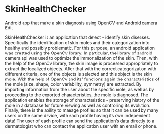# SkinHealthChecker
Android app that make a skin diagnosis using OpenCV and Android camera Edit

SkinHealthChecker is an application that detect - identify skin diseases. 
Specifically the identification of skin moles and their
categorization into healthy and possibly problematic. For this purpose, an android application
was created using the OpenCv library.
In particular, the library of android camera api was used to optimize the immortalization of
the skin. Then, with the help of the OpenCv library, the skin image is processed appropriately
to extract the localized objects. After that with the correct categorization with different
criteria, one of the objects is selected and this object is the skin mole.
With the help of OpenCv and its’ functions again the characteristics of the mole (size, shape,
color variability, symmetry) are extracted.
By importing information from the user about the specific mole, as well as by proceeding to
the exported characteristics, the mole is diagnosed.
The application enables the storage of characteristics - preserving history of the mole in a
database for future viewing as well as controlling its evolution. Finally, there is the ability to
manage profiles so that it can be used by many users on the same device, with each profile
having its own independent data! The user of each profile can send the application's data
directly to a dermatologist who can contact the application user with an email or phone.
